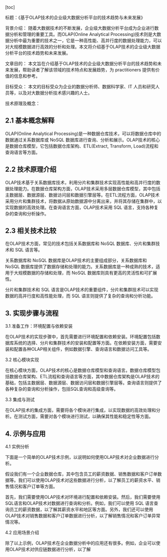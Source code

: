 
[toc]                    
                
                
标题：《基于OLAP技术的企业级大数据分析平台的技术趋势与未来发展》

背景介绍：
随着大数据技术的不断发展，企业级大数据分析平台成为企业进行数据分析和管理的重要工具。而OLAP(Online Analytical Processing)技术则是大数据分析中最为重要的技术之一，它是一种高性能、高并行度的数据处理能力，可以对大规模数据进行高效的分析和处理。本文将介绍基于OLAP技术的企业级大数据分析平台的技术趋势和未来发展。

文章目的：
本文旨在介绍基于OLAP技术的企业级大数据分析平台的技术趋势和未来发展，帮助读者了解该领域的技术特点和发展趋势，为 practitioners 提供有价值的信息和参考。

目标受众：
本文的目标受众为企业的数据分析师、数据科学家、IT 人员和研究人员等，以及对大数据分析技术感兴趣的人士。

技术原理及概念：

## 2.1 基本概念解释

OLAP(Online Analytical Processing)是一种数据仓库技术，可以将数据仓库中的数据通过关系数据库或 NoSQL 数据库进行查询、分析和展示。OLAP技术的核心是数据仓库模型，它包括数据仓库架构、ETL(Extract, Transform, Load)流程和查询语言等方面。

## 2.2 技术原理介绍

OLAP技术基于关系数据库技术，利用分片和集群技术实现高性能和高并行度的数据处理能力。在数据仓库架构方面，OLAP技术采用多层数据仓库模型，其中包括主数据层、数据源层、数据访问层和数据引擎层等。在ETL流程方面，OLAP技术采用分片和集群技术，将数据从原始数据源中分离出来，并将其存储在集群中，以实现数据的高效处理。在查询语言方面，OLAP技术采用 SQL 语言，支持各种复杂的查询和分析操作。

## 2.3 相关技术比较

在OLAP技术方面，常见的技术包括关系数据库和 NoSQL 数据库、分片和集群技术和 SQL 语言等。

关系数据库和 NoSQL 数据库是OLAP技术的主要组成部分，关系数据库和 NoSQL 数据库提供了数据存储和处理的能力。关系数据库是一种成熟的技术，适用于大规模数据的存储和处理，而 NoSQL 数据库则具有更高的灵活性和可扩展性。

分片和集群技术和 SQL 语言是OLAP技术的重要组件，分片和集群技术可以实现数据的高并行度和高性能处理，而 SQL 语言则提供了复杂的查询和分析功能。

## 3. 实现步骤与流程

3.1 准备工作：环境配置与依赖安装

在OLAP技术的实现步骤中，首先需要进行环境配置和依赖安装。环境配置包括数据库系统的选择、分片和集群技术的安装和配置等方面。在依赖安装方面，需要安装和配置各种OLAP相关组件，例如数据引擎、查询语言和数据访问工具等。

3.2 核心模块实现

在核心模块方面，OLAP技术的核心是数据仓库模型和查询语言。数据仓库模型包括数据仓库架构、ETL流程和查询语言等方面，其中数据仓库架构是OLAP技术的基础，包括主数据层、数据源层、数据访问层和数据引擎层等。查询语言则提供了各种复杂的查询和分析操作，包括SQL查询和高级查询等。

3.3 集成与测试

在OLAP技术的集成方面，需要将各个模块进行集成，以实现数据的高效处理和分析。在测试方面，需要对各个模块进行测试，以确保其性能和稳定性等方面。

## 4. 示例与应用

4.1 实例分析

下面是一个简单的OLAP技术示例，以说明如何使用OLAP技术对企业数据进行分析。

假设我们有一个企业数据仓库，其中包含员工的薪资数据、销售数据和客户订单数据等。我们可以使用OLAP技术对这些数据进行分析，以了解员工的薪资水平、销售情况和客户订单等方面。

首先，我们需要使用OLAP技术对环境进行配置和依赖安装。然后，我们需要使用SQL语言和OLAP技术对数据进行查询和分析。例如，我们可以使用 SQL 语言查询员工的薪资数据，以了解其薪资水平和地区等方面。另外，我们还可以使用OLAP技术对销售数据和客户订单数据进行分析，以了解销售情况和客户订单异常情况等。

4.2 应用场景介绍

除了以上示例，OLAP技术在企业数据分析中的应用还有很多。例如，企业可以使用OLAP技术对供应链数据进行分析，以了解

